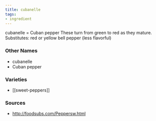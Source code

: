 ```yaml
---
title: cubanelle
tags:
- ingredient
---
```

cubanelle = Cuban pepper These turn from green to red as they mature. Substitutes: red or yellow bell pepper (less flavorful)

### Other Names

* cubanelle
* Cuban pepper

### Varieties

* [[sweet-peppers]]

### Sources
* http://foodsubs.com/Peppersw.html
